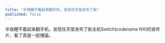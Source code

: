 ```yaml
---
title: "半夜睡不着起来翻手机，发现任天堂发布了新"
published: false
---
```

半夜睡不着起来翻手机，发现任天堂发布了新主机Switch(codename NX)的宣传片，看了真是一脸懵逼。

